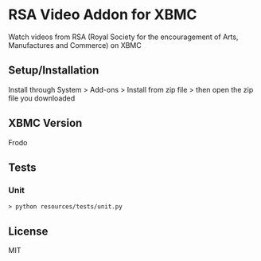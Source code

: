 RSA Video Addon for XBMC
=======================

Watch videos from RSA (Royal Society for the encouragement of Arts, Manufactures and Commerce) on XBMC

## Setup/Installation

Install through System > Add-ons > Install from zip file > then open the zip file you downloaded 

## XBMC Version

Frodo

## Tests

### Unit

```
> python resources/tests/unit.py
```

## License

MIT
